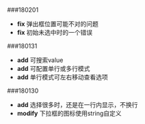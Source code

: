 
###180201
* **fix** 弹出框位置可能不对的问题
* **fix** 初始未选中时的一个错误

###180131
* **add** 可搜索value
* **add** 可配置单行或多行模式
* **add** 单行模式可左右移动查看选项

###180130
* **add** 选择很多时，还是在一行内显示，不换行
* **modify** 下拉框的图标使用string自定义
